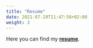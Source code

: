 ```yaml
---
title: "Resume"
date: 2021-07-20T11:47:58+02:00
weight: 3
---
```

Here you can find my **[resume](https://mighty-ridge-73883.herokuapp.com/)**.
